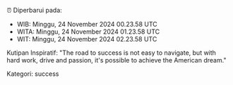 ⏰ Diperbarui pada:
- WIB: Minggu, 24 November 2024 00.23.58 UTC
- WITA: Minggu, 24 November 2024 01.23.58 UTC
- WIT: Minggu, 24 November 2024 02.23.58 UTC

Kutipan Inspiratif:
"The road to success is not easy to navigate, but with hard work, drive and passion, it's possible to achieve the American dream."


Kategori: success

